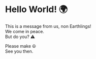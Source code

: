 # Hello World! 🌍

This is a message from us, non Earthlings!  
We come in peace.   
But do you? ⚠️  

Please make ☮️  
See you then.
